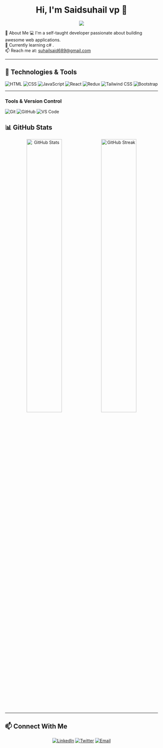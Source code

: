 <h1 align="center">Hi, I'm Saidsuhail vp 👋</h1>

<p align="center">
  <img src="https://readme-typing-svg.herokuapp.com?font=Fira+Code&size=22&pause=1000&color=32CD32&width=435&lines=Web+Developer;React+%7C+JavaScript+%7C+Tailwind+CSS" />
</p>

🚀 About Me
💻 I'm a self-taught developer passionate about building awesome web applications.  
🎯 Currently learning c# .  
📫 Reach me at: [suhailsaid689@gmail.com](mailto:your.email@example.com)

---

## 🔧 Technologies & Tools
![HTML](https://img.shields.io/badge/-HTML5-E34F26?style=for-the-badge&logo=html5&logoColor=white)
![CSS](https://img.shields.io/badge/-CSS3-1572B6?style=for-the-badge&logo=css3&logoColor=white)
![JavaScript](https://img.shields.io/badge/-JavaScript-F7DF1E?style=for-the-badge&logo=javascript&logoColor=black)
![React](https://img.shields.io/badge/-React-61DAFB?style=for-the-badge&logo=react&logoColor=white)
![Redux](https://img.shields.io/badge/-Redux-764ABC?style=for-the-badge&logo=redux&logoColor=white)
![Tailwind CSS](https://img.shields.io/badge/-TailwindCSS-38B2AC?style=for-the-badge&logo=tailwind-css&logoColor=white)
![Bootstrap](https://img.shields.io/badge/-Bootstrap-7952B3?style=for-the-badge&logo=bootstrap&logoColor=white)

---
### **Tools & Version Control**
![Git](https://img.shields.io/badge/-Git-F05032?style=for-the-badge&logo=git&logoColor=white)
![GitHub](https://img.shields.io/badge/-GitHub-181717?style=for-the-badge&logo=github&logoColor=white)
![VS Code](https://img.shields.io/badge/-VSCode-007ACC?style=for-the-badge&logo=visual-studio-code&logoColor=white)

## 📊 GitHub Stats
<p align="center">
  <img src="https://github-readme-stats-sigma-five.vercel.app/api?username=SaidSuhail&show_icons=true&theme=tokyonight" width="48%" alt="GitHub Stats" />
  <img src="https://github-readme-streak-stats.herokuapp.com/?user=SaidSuhail&theme=tokyonight" width="48%" alt="GitHub Streak" />
</p>


---

## 📫 Connect With Me
<p align="center">
  <a href="saidsuhail-vp-796b73312"><img src="https://img.shields.io/badge/-LinkedIn-0077B5?style=for-the-badge&logo=linkedin&logoColor=white" alt="LinkedIn"></a>
  <a href="https://twitter.com/your-twitter"><img src="https://img.shields.io/badge/-Twitter-1DA1F2?style=for-the-badge&logo=twitter&logoColor=white" alt="Twitter"></a>
  <a href="mailto:suhailsaid689@gmail.com"><img src="https://img.shields.io/badge/-Email-D14836?style=for-the-badge&logo=gmail&logoColor=white" alt="Email"></a>
</p>
